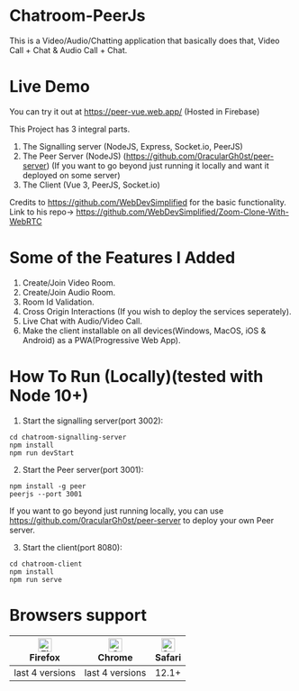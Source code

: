 # Chatroom-PeerJs
This is a Video/Audio/Chatting application that basically does that, Video Call + Chat & Audio Call + Chat. 

# Live Demo
You can try it out at https://peer-vue.web.app/  (Hosted in Firebase)

This Project has 3 integral parts. 
1. The Signalling server (NodeJS, Express, Socket.io, PeerJS)
2. The Peer Server (NodeJS) (https://github.com/0racularGh0st/peer-server) (If you want to go beyond just running it locally and want it deployed on some server)
3. The Client (Vue 3, PeerJS, Socket.io)

Credits to https://github.com/WebDevSimplified for the basic functionality. Link to his repo-> https://github.com/WebDevSimplified/Zoom-Clone-With-WebRTC

# Some of the Features I Added

1. Create/Join Video Room.
2. Create/Join Audio Room.
3. Room Id Validation. 
4. Cross Origin Interactions (If you wish to deploy the services seperately).
5. Live Chat with Audio/Video Call.
6. Make the client installable on all devices(Windows, MacOS, iOS & Android) as a PWA(Progressive Web App).

# How To Run (Locally)(tested with Node 10+)

1. Start the signalling server(port 3002):
```
cd chatroom-signalling-server
npm install
npm run devStart
```

2. Start the Peer server(port 3001):
```
npm install -g peer
peerjs --port 3001
```
If you want to go beyond just running locally, you can use https://github.com/0racularGh0st/peer-server to deploy your own Peer server. 


3. Start the client(port 8080): 
```
cd chatroom-client
npm install 
npm run serve
```
# Browsers support

| [<img src="https://raw.githubusercontent.com/alrra/browser-logos/master/src/firefox/firefox_48x48.png" alt="Firefox" width="24px" height="24px" />](http://godban.github.io/browsers-support-badges/)</br>Firefox | [<img src="https://raw.githubusercontent.com/alrra/browser-logos/master/src/chrome/chrome_48x48.png" alt="Chrome" width="24px" height="24px" />](http://godban.github.io/browsers-support-badges/)</br>Chrome | [<img src="https://raw.githubusercontent.com/alrra/browser-logos/master/src/safari/safari_48x48.png" alt="Safari" width="24px" height="24px" />](http://godban.github.io/browsers-support-badges/)</br>Safari |
| --------- | --------- | --------- |
| last 4 versions| last 4 versions| 12.1+

